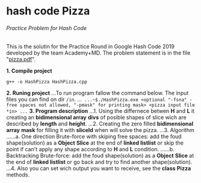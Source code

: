 # hash code Pizza
###### Practice Problem for Hash Code

This is the solutin for the Practice Round in Google Hash Code 2019 developed by the team Academy+MD.
The problem statement is in the file "[pizza.pdf](/pizza.pdf)".

**1. Compile project**
```
g++ -o HashPizza HashPizza.cpp
```
**2. Runing project**
...To run program fallow the command below. The input files you can find on dir `/in`.
...```
...~$./HashPizza.exe <optional "-fsna" - free spaces not allowed, "-pmask" for printing mask> <pizza input file *in>
...```
**3. Program description**
...1. Using the differnece betwen **H** and **L** it creating an __bidimensional array__ **divs** of posible shapes of slice wich are described by __length__ and __height__.
...2. Creating the zero filled __bidimensional array__ **mask** for filling it with **sliceId** when will solve the pizza.
...3. Algorithm 
......a. One direction Brute-force with skiping free spaces: add the foud shape(solution) as a __Object__ **Slice** at the end of __linked list__**list** or skip the point if can't apply any shape according to **H** and **L** condition.
......b. Backtracking Brute-force: add the foud shape(solution) as a __Object__ **Slice** at the end of __linked list__**list** or go back and try to find another shape(solution).
...4. Also you can set wich output you want to receive, see the __class__ **Pizza** methods.